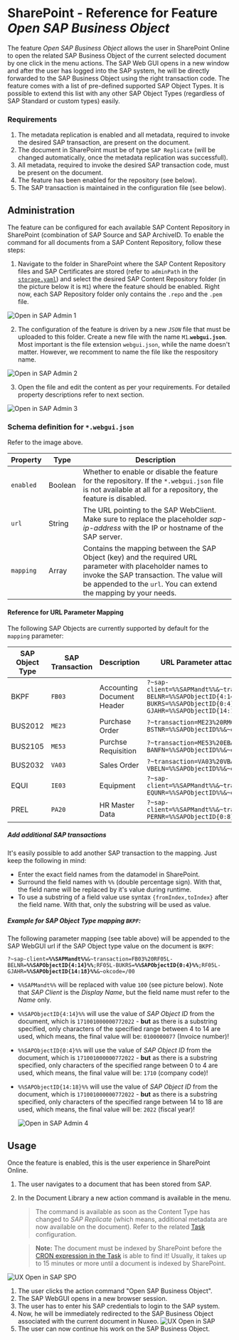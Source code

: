 # SharePoint - Reference for Feature *Open SAP Business Object*

The feature *Open SAP Business Object* allows the user in SharePoint Online to open the related SAP Business Object of the current selected document by one click in the menu actions. The SAP Web GUI opens in a new window and after the user has logged into the SAP system, he will be directly forwarded to the SAP Business Object using the right transaction code. The feature comes with a list of pre-defined supported SAP Object Types. It is possible to extend this list with any other SAP Object Types (regardless of SAP Standard or custom types) easily.

### Requirements
1) The metadata replication is enabled and all metadata, required to invoke the desired SAP transaction, are present on the document.
2) The document in SharePoint must be of type `SAP Replicate` (will be changed automatically, once the metadata replication was successfull).
3) All metadata, required to invoke the desired SAP transaction code, must be present on the document.
4) The feature has been enabled for the repository (see below).
5) The SAP transaction is maintained in the configuration file (see below).

## Administration
The feature can be configured for each available SAP Content Repository in SharePoint (combination of SAP Source and SAP ArchiveID. To enable the command for all documents from a SAP Content Repository, follow these steps:
  1) Navigate to the folder in SharePoint where the SAP Content Repository files and SAP Certificates are stored (refer to `adminPath` in the [`storage.yaml`](../configuration/aqilink/#microsoft-sharepoint-online-spo)) and select the desired SAP Content Repository folder (in the picture below it is `M1`) where the feature should be enabled. Right now, each SAP Repository folder only contains the `.repo` and the `.pem` file.
  
   ![Open in SAP Admin 1](../_media/reference/sharepoint/open_in_sap_admin_1.png)

  2) The configuration of the feature is driven by a new *`JSON`* file that must be uploaded to this folder. Create a new file with the name `M1`.**`webgui.json`**. Most important is the file extension `webgui.json`, while the name doesn't matter. However, we recomment to name the file like the respository name.
   
   ![Open in SAP Admin 2](../_media/reference/sharepoint/open_in_sap_admin_2.png)

  3) Open the file and edit the content as per your requirements. For detailed property descriptions refer to next section.
   
   ![Open in SAP Admin 3](../_media/reference/sharepoint/open_in_sap_admin_3.png)


### Schema definition for `*.webgui.json`
Refer to the image above.

| Property      | Type      | Description |
| ----------- | ----------- | ----------- |
| ``enabled`` | Boolean | Whether to enable or disable the feature for the repository. If the `*.webgui.json` file is not available at all for a repository, the feature is disabled. | 
| ``url`` | String | The URL pointing to the SAP WebClient. Make sure to replace the placeholder *sap-ip-address* with the IP or hostname of the SAP server.   |  
| ``mapping`` | Array |  Contains the mapping between the SAP Object (key) and the required URL parameter with placeholder names to invoke the SAP transaction. The value will be appended to the `url`. You can extend the mapping by your needs.  |


#### Reference for URL Parameter Mapping
The following SAP Objects are currently supported by default for the `mapping` parameter:

| SAP Object Type | SAP Transaction | Description | URL Parameter attached to SAP WebGUI |
| ----------- | ----------- | ----------- | ----------- |
| BKPF | `FB03` | Accounting Document Header | `?~sap-client=%%SAPMandt%%&~transaction=FB03%20RF05L-BELNR=%%SAPObjectID{4:14}%%;RF05L-BUKRS=%%SAPObjectID{0:4}%%;RF05L-GJAHR=%%SAPObjectID{14:18}%%&~okcode=/00` |
| BUS2012| `ME23` | Purchase Order | `?~transaction=ME23%20RM06E-BSTNR=%%SAPObjectID%%&~okcode=/00`|
| BUS2105| `ME53` | Purchse Requisition | `?~transaction=ME53%20EBAN-BANFN=%%SAPObjectID%%&~okcode=/00`|
| BUS2032 | `VA03` | Sales Order | `?~transaction=VA03%20VBAK-VBELN=%%SAPObjectID%%&~okcode=/00` |
| EQUI | `IE03` | Equipment | `?~sap-client=%%SAPMandt%%&~transaction=IE03%20RM63E-EQUNR=%%SAPObjectID%%&~okcode=/00` |
| PREL | `PA20` | HR Master Data | `?~sap-client=%%SAPMandt%%&~transaction=PA20%20RP50G-PERNR=%%SAPObjectID{0:8}%%&~okcode=/00` |

##### Add additional SAP transactions
It's easily possible to add another SAP transaction to the mapping. Just keep the following in mind:
 * Enter the exact field names from the datamodel in SharePoint.
 * Surround the field names with `%%` (double percentage sign). With that, the field name will be replaced by it's value during runtime.
 * To use a substring of a field value use syntax `{fromIndex,toIndex}` after the field name. With that, only the substring will be used as value.

##### Example for SAP Object Type mapping `BKPF`:
The following parameter mapping (see table above) will be appended to the SAP WebGUI url if the SAP Object type value on the document is `BKPF`:

`?~sap-client=`**`%%SAPMandt%%`**`&~transaction=FB03%20RF05L-BELNR=`**`%%SAPObjectID{4:14}%%`**`;RF05L-BUKRS=`**`%%SAPObjectID{0:4}%%`**`;RF05L-GJAHR=`**`%%SAPObjectID{14:18}%%`**`&~okcode=/00`

 - `%%SAPMandt%%` will be replaced with value `100` (see picture below). Note that *SAP Client* is the *Display Name*, but the field name must refer to the *Name* only.
- ``%%SAPObjectID{4:14}%%`` will use the value of *SAP Object ID* from the document, which is `171001000000772022` - **but** as there is a substring specified, only characters of the specified range between 4 to 14 are used, which means, the final value will be: `0100000077` (Invoice number)!
- ``%%SAPObjectID{0:4}%%`` will use the value of *SAP Object ID* from the document, which is `171001000000772022` - **but** as there is a substring specified, only characters of the specified range between 0 to 4 are used, which means, the final value will be: `1710` (company code)!
- ``%%SAPObjectID{14:18}%%`` will use the value of *SAP Object ID* from the document, which is `171001000000772022` - **but** as there is a substring specified, only characters of the specified range between 14 to 18 are used, which means, the final value will be: `2022` (fiscal year)!


   ![Open in SAP Admin 4](../_media/reference/sharepoint/open_in_sap_admin_4.png)


## Usage

Once the feature is enabled, this is the user experience in SharePoint Online. 

1) The user navigates to a document that has been stored from SAP. 
2) In the Document Library a new action command is available in the menu.
   > The command is available as soon as the Content Type has changed to *SAP Replicate* (which means, additional metadata are now available on the document). Refer to the related [Task](/configuration/aqishare/tasks) configuration.

   > **Note:** The document must be indexed by SharePoint before the [CRON expression in the Task](/configuration/aqishare/tasks#property-trigger) is able to find it! Usually, it takes up to 15 minutes or more until a document is indexed by SharePoint. 
   
![UX Open in SAP SPO](../_media/reference/sharepoint/open_in_sap_user.png)

1) The user clicks the action command "Open SAP Business Object".
2) The SAP WebGUI opens in a new browser session.
3) The user has to enter his SAP credentials to login to the SAP system.
4) Now, he will be immediately redirected to the SAP Business Object associated with the current document in Nuxeo. 
![UX Open in SAP](../_media/reference/open_in_sap_user_1.png)
1) The user can now continue his work on the SAP Business Object.
